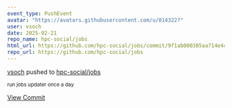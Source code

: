 ```yaml
---
event_type: PushEvent
avatar: "https://avatars.githubusercontent.com/u/814322?"
user: vsoch
date: 2025-02-21
repo_name: hpc-social/jobs
html_url: https://github.com/hpc-social/jobs/commit/9f1ab000385aa714e4c86b5325c58700c70fb5ea
repo_url: https://github.com/hpc-social/jobs
---
```


<a href='https://github.com/vsoch' target='_blank'>vsoch</a> pushed to <a href='https://github.com/hpc-social/jobs' target='_blank'>hpc-social/jobs</a>

<small>run jobs updater once a day</small>

<a href='https://github.com/hpc-social/jobs/commit/9f1ab000385aa714e4c86b5325c58700c70fb5ea' target='_blank'>View Commit</a>